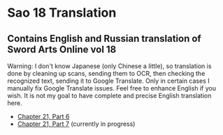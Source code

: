 # Sao 18 Translation
## Contains English and Russian translation of Sword Arts Online vol 18

Warning: I don't know Japanese (only Chinese a little), so translation is done by cleaning up scans, sending them to OCR, then checking the recognized text, sending it to Google Translate. Only in certain cases I manually fix Google Translate issues. Feel free to enhance English if you wish. It is not my goal to have complete and precise English translation here.

- [Chapter 21, Part 6](Translate/En/21-06.md)
- [Chapter 21, Part 7](Translate/En/21-07.md) (currently in progress)

